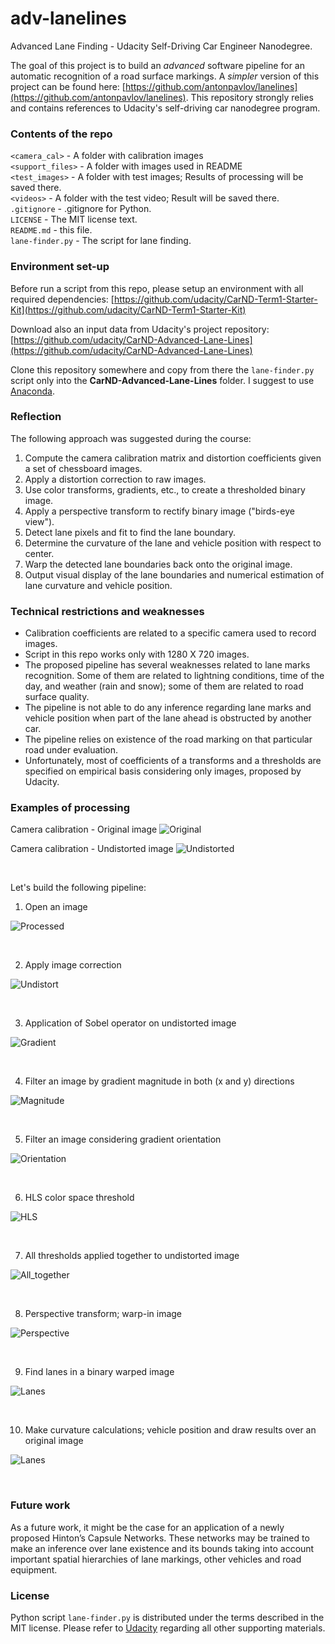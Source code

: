 # adv-lanelines
Advanced Lane Finding - Udacity Self-Driving Car Engineer Nanodegree. 

The goal of this project is to build an *advanced* software pipeline for an automatic recognition of a road surface markings. A *simpler* version of this project can be found here: [https://github.com/antonpavlov/lanelines](https://github.com/antonpavlov/lanelines). This repository strongly relies and contains references to Udacity's self-driving car nanodegree program.

### Contents of the repo ###
`<camera_cal>` - A folder with calibration images <br />
`<support_files>` - A folder with images used in README <br />
`<test_images>` - A folder with test images; Results of processing will be saved there. <br /> 
`<videos>` - A folder with the test video; Result will be saved there. <br />
`.gitignore` - .gitignore for Python. <br />
`LICENSE` - The MIT license text. <br />
`README.md` - this file. <br />
`lane-finder.py` - The script for lane finding.

### Environment set-up ###

Before run a script from this repo, please setup an environment with all required dependencies: [https://github.com/udacity/CarND-Term1-Starter-Kit](https://github.com/udacity/CarND-Term1-Starter-Kit)
    
Download also an input data from Udacity's project repository: [https://github.com/udacity/CarND-Advanced-Lane-Lines](https://github.com/udacity/CarND-Advanced-Lane-Lines)

Clone this repository somewhere and copy from there the `lane-finder.py` script only into the **CarND-Advanced-Lane-Lines** folder. I suggest to use [Anaconda](https://www.anaconda.com/download/).

### Reflection ###
The following approach was suggested during the course:
1. Compute the camera calibration matrix and distortion coefficients given a set of chessboard images.
2. Apply a distortion correction to raw images.
3. Use color transforms, gradients, etc., to create a thresholded binary image.
4. Apply a perspective transform to rectify binary image ("birds-eye view").
5. Detect lane pixels and fit to find the lane boundary.
6. Determine the curvature of the lane and vehicle position with respect to center.
7. Warp the detected lane boundaries back onto the original image.
8. Output visual display of the lane boundaries and numerical estimation of lane curvature and vehicle position.

### Technical restrictions and weaknesses ###
- Calibration coefficients are related to a specific camera used to record images. 
- Script in this repo works only with 1280 X 720 images.
- The proposed pipeline has several weaknesses related to lane marks recognition. Some of them are related to lightning conditions, time of the day, and weather (rain and snow); some of them are related to road surface quality.
- The pipeline is not able to do any inference regarding lane marks and vehicle position when part of the lane ahead is obstructed by another car.
- The pipeline relies on existence of the road marking on that particular road under evaluation. 
- Unfortunately, most of coefficients of a transforms and a thresholds are specified on empirical basis considering only images, proposed by Udacity. 


### Examples of processing ###
Camera calibration - Original image
![Original](https://github.com/antonpavlov/adv-lanelines/blob/master/support_files/calibration1_processed.png)


Camera calibration - Undistorted image
![Undistorted](https://github.com/antonpavlov/adv-lanelines/blob/master/support_files/calibration1_undistorted.png)

<br />

Let's build the following pipeline:

1. Open an image

![Processed](https://github.com/antonpavlov/adv-lanelines/blob/master/support_files/test3_A_processed.png)

<br />


2. Apply image correction

![Undistort](https://github.com/antonpavlov/adv-lanelines/blob/master/support_files/test3_B_undistort.png)

<br />


3. Application of Sobel operator on undistorted image 

![Gradient](https://github.com/antonpavlov/adv-lanelines/blob/master/support_files/test3_C_abs_sobel_thresh.png)

<br />


4. Filter an image by gradient magnitude in both (x and y) directions 

![Magnitude](https://github.com/antonpavlov/adv-lanelines/blob/master/support_files/test3_D_mag_thresh.png)

<br />


5. Filter an image considering gradient orientation 

![Orientation](https://github.com/antonpavlov/adv-lanelines/blob/master/support_files/test3_E_dir_binary.png)

<br />


6. HLS color space threshold 

![HLS](https://github.com/antonpavlov/adv-lanelines/blob/master/support_files/test3_F_hls_select.png)

<br />


7. All thresholds applied together to undistorted image

![All_together](https://github.com/antonpavlov/adv-lanelines/blob/master/support_files/test3_G_combined_thresh.png)

<br />


8. Perspective transform; warp-in image

![Perspective](https://github.com/antonpavlov/adv-lanelines/blob/master/support_files/test3_H_perspective.png)

<br />


9. Find lanes in a binary warped image

![Lanes](https://github.com/antonpavlov/adv-lanelines/blob/master/support_files/test3_I_lanes.png)

<br />


10. Make curvature calculations; vehicle position and draw results over an original image

![Lanes](https://github.com/antonpavlov/adv-lanelines/blob/master/support_files/test3_K_final.png)

<br />


### Future work ###
As a future work, it might be the case for an application of a newly proposed Hinton’s Capsule Networks. These networks may be trained to make an inference over lane existence and its bounds taking into account important spatial hierarchies of lane markings, other vehicles and road equipment. 


### License ###

Python script `lane-finder.py` is distributed under the terms described in the MIT license. 
Please refer to [Udacity](https://github.com/udacity) regarding all other supporting materials.